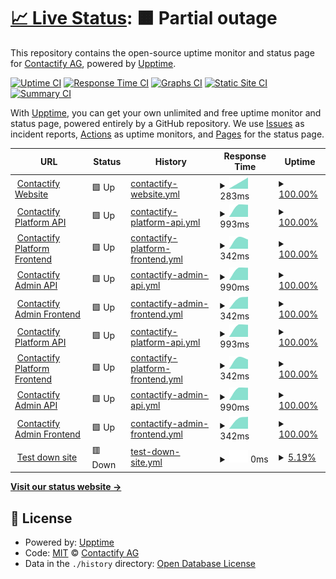 # [📈 Live Status](https://contactify-ag.github.io/upptime): <!--live status--> **🟧 Partial outage**

This repository contains the open-source uptime monitor and status page for [Contactify AG](https://www.contactify.biz), powered by [Upptime](https://github.com/upptime/upptime).

[![Uptime CI](https://github.com/contactify-ag/upptime/workflows/Uptime%20CI/badge.svg)](https://github.com/contactify-ag/upptime/actions?query=workflow%3A%22Uptime+CI%22)
[![Response Time CI](https://github.com/contactify-ag/upptime/workflows/Response%20Time%20CI/badge.svg)](https://github.com/contactify-ag/upptime/actions?query=workflow%3A%22Response+Time+CI%22)
[![Graphs CI](https://github.com/contactify-ag/upptime/workflows/Graphs%20CI/badge.svg)](https://github.com/contactify-ag/upptime/actions?query=workflow%3A%22Graphs+CI%22)
[![Static Site CI](https://github.com/contactify-ag/upptime/workflows/Static%20Site%20CI/badge.svg)](https://github.com/contactify-ag/upptime/actions?query=workflow%3A%22Static+Site+CI%22)
[![Summary CI](https://github.com/contactify-ag/upptime/workflows/Summary%20CI/badge.svg)](https://github.com/contactify-ag/upptime/actions?query=workflow%3A%22Summary+CI%22)

With [Upptime](https://upptime.js.org), you can get your own unlimited and free uptime monitor and status page, powered entirely by a GitHub repository. We use [Issues](https://github.com/contactify-ag/upptime/issues) as incident reports, [Actions](https://github.com/contactify-ag/upptime/actions) as uptime monitors, and [Pages](https://contactify-ag.github.io/upptime) for the status page.

<!--start: status pages-->
<!-- This summary is generated by Upptime (https://github.com/upptime/upptime) -->
<!-- Do not edit this manually, your changes will be overwritten -->
<!-- prettier-ignore -->
| URL | Status | History | Response Time | Uptime |
| --- | ------ | ------- | ------------- | ------ |
| <img alt="" src="https://favicons.githubusercontent.com/www.contactify.biz" height="13"> [Contactify Website](https://www.contactify.biz) | 🟩 Up | [contactify-website.yml](https://github.com/Contactify-AG/upptime/commits/HEAD/history/contactify-website.yml) | <details><summary><img alt="Response time graph" src="./graphs/contactify-website/response-time-week.png" height="20"> 283ms</summary><br><a href="https://contactify-ag.github.io/upptime/history/contactify-website"><img alt="Response time 283" src="https://img.shields.io/endpoint?url=https%3A%2F%2Fraw.githubusercontent.com%2FContactify-AG%2Fupptime%2FHEAD%2Fapi%2Fcontactify-website%2Fresponse-time.json"></a><br><a href="https://contactify-ag.github.io/upptime/history/contactify-website"><img alt="24-hour response time 283" src="https://img.shields.io/endpoint?url=https%3A%2F%2Fraw.githubusercontent.com%2FContactify-AG%2Fupptime%2FHEAD%2Fapi%2Fcontactify-website%2Fresponse-time-day.json"></a><br><a href="https://contactify-ag.github.io/upptime/history/contactify-website"><img alt="7-day response time 283" src="https://img.shields.io/endpoint?url=https%3A%2F%2Fraw.githubusercontent.com%2FContactify-AG%2Fupptime%2FHEAD%2Fapi%2Fcontactify-website%2Fresponse-time-week.json"></a><br><a href="https://contactify-ag.github.io/upptime/history/contactify-website"><img alt="30-day response time 283" src="https://img.shields.io/endpoint?url=https%3A%2F%2Fraw.githubusercontent.com%2FContactify-AG%2Fupptime%2FHEAD%2Fapi%2Fcontactify-website%2Fresponse-time-month.json"></a><br><a href="https://contactify-ag.github.io/upptime/history/contactify-website"><img alt="1-year response time 283" src="https://img.shields.io/endpoint?url=https%3A%2F%2Fraw.githubusercontent.com%2FContactify-AG%2Fupptime%2FHEAD%2Fapi%2Fcontactify-website%2Fresponse-time-year.json"></a></details> | <details><summary><a href="https://contactify-ag.github.io/upptime/history/contactify-website">100.00%</a></summary><a href="https://contactify-ag.github.io/upptime/history/contactify-website"><img alt="All-time uptime 100.00%" src="https://img.shields.io/endpoint?url=https%3A%2F%2Fraw.githubusercontent.com%2FContactify-AG%2Fupptime%2FHEAD%2Fapi%2Fcontactify-website%2Fuptime.json"></a><br><a href="https://contactify-ag.github.io/upptime/history/contactify-website"><img alt="24-hour uptime 100.00%" src="https://img.shields.io/endpoint?url=https%3A%2F%2Fraw.githubusercontent.com%2FContactify-AG%2Fupptime%2FHEAD%2Fapi%2Fcontactify-website%2Fuptime-day.json"></a><br><a href="https://contactify-ag.github.io/upptime/history/contactify-website"><img alt="7-day uptime 100.00%" src="https://img.shields.io/endpoint?url=https%3A%2F%2Fraw.githubusercontent.com%2FContactify-AG%2Fupptime%2FHEAD%2Fapi%2Fcontactify-website%2Fuptime-week.json"></a><br><a href="https://contactify-ag.github.io/upptime/history/contactify-website"><img alt="30-day uptime 100.00%" src="https://img.shields.io/endpoint?url=https%3A%2F%2Fraw.githubusercontent.com%2FContactify-AG%2Fupptime%2FHEAD%2Fapi%2Fcontactify-website%2Fuptime-month.json"></a><br><a href="https://contactify-ag.github.io/upptime/history/contactify-website"><img alt="1-year uptime 100.00%" src="https://img.shields.io/endpoint?url=https%3A%2F%2Fraw.githubusercontent.com%2FContactify-AG%2Fupptime%2FHEAD%2Fapi%2Fcontactify-website%2Fuptime-year.json"></a></details>
| <img alt="" src="https://favicons.githubusercontent.com/contacts-api.contactify.biz" height="13"> [Contactify Platform API](https://contacts-api.contactify.biz) | 🟩 Up | [contactify-platform-api.yml](https://github.com/Contactify-AG/upptime/commits/HEAD/history/contactify-platform-api.yml) | <details><summary><img alt="Response time graph" src="./graphs/contactify-platform-api/response-time-week.png" height="20"> 993ms</summary><br><a href="https://contactify-ag.github.io/upptime/history/contactify-platform-api"><img alt="Response time 993" src="https://img.shields.io/endpoint?url=https%3A%2F%2Fraw.githubusercontent.com%2FContactify-AG%2Fupptime%2FHEAD%2Fapi%2Fcontactify-platform-api%2Fresponse-time.json"></a><br><a href="https://contactify-ag.github.io/upptime/history/contactify-platform-api"><img alt="24-hour response time 993" src="https://img.shields.io/endpoint?url=https%3A%2F%2Fraw.githubusercontent.com%2FContactify-AG%2Fupptime%2FHEAD%2Fapi%2Fcontactify-platform-api%2Fresponse-time-day.json"></a><br><a href="https://contactify-ag.github.io/upptime/history/contactify-platform-api"><img alt="7-day response time 993" src="https://img.shields.io/endpoint?url=https%3A%2F%2Fraw.githubusercontent.com%2FContactify-AG%2Fupptime%2FHEAD%2Fapi%2Fcontactify-platform-api%2Fresponse-time-week.json"></a><br><a href="https://contactify-ag.github.io/upptime/history/contactify-platform-api"><img alt="30-day response time 993" src="https://img.shields.io/endpoint?url=https%3A%2F%2Fraw.githubusercontent.com%2FContactify-AG%2Fupptime%2FHEAD%2Fapi%2Fcontactify-platform-api%2Fresponse-time-month.json"></a><br><a href="https://contactify-ag.github.io/upptime/history/contactify-platform-api"><img alt="1-year response time 993" src="https://img.shields.io/endpoint?url=https%3A%2F%2Fraw.githubusercontent.com%2FContactify-AG%2Fupptime%2FHEAD%2Fapi%2Fcontactify-platform-api%2Fresponse-time-year.json"></a></details> | <details><summary><a href="https://contactify-ag.github.io/upptime/history/contactify-platform-api">100.00%</a></summary><a href="https://contactify-ag.github.io/upptime/history/contactify-platform-api"><img alt="All-time uptime 100.00%" src="https://img.shields.io/endpoint?url=https%3A%2F%2Fraw.githubusercontent.com%2FContactify-AG%2Fupptime%2FHEAD%2Fapi%2Fcontactify-platform-api%2Fuptime.json"></a><br><a href="https://contactify-ag.github.io/upptime/history/contactify-platform-api"><img alt="24-hour uptime 100.00%" src="https://img.shields.io/endpoint?url=https%3A%2F%2Fraw.githubusercontent.com%2FContactify-AG%2Fupptime%2FHEAD%2Fapi%2Fcontactify-platform-api%2Fuptime-day.json"></a><br><a href="https://contactify-ag.github.io/upptime/history/contactify-platform-api"><img alt="7-day uptime 100.00%" src="https://img.shields.io/endpoint?url=https%3A%2F%2Fraw.githubusercontent.com%2FContactify-AG%2Fupptime%2FHEAD%2Fapi%2Fcontactify-platform-api%2Fuptime-week.json"></a><br><a href="https://contactify-ag.github.io/upptime/history/contactify-platform-api"><img alt="30-day uptime 100.00%" src="https://img.shields.io/endpoint?url=https%3A%2F%2Fraw.githubusercontent.com%2FContactify-AG%2Fupptime%2FHEAD%2Fapi%2Fcontactify-platform-api%2Fuptime-month.json"></a><br><a href="https://contactify-ag.github.io/upptime/history/contactify-platform-api"><img alt="1-year uptime 100.00%" src="https://img.shields.io/endpoint?url=https%3A%2F%2Fraw.githubusercontent.com%2FContactify-AG%2Fupptime%2FHEAD%2Fapi%2Fcontactify-platform-api%2Fuptime-year.json"></a></details>
| <img alt="" src="https://favicons.githubusercontent.com/contacts.contactify.biz" height="13"> [Contactify Platform Frontend](https://contacts.contactify.biz) | 🟩 Up | [contactify-platform-frontend.yml](https://github.com/Contactify-AG/upptime/commits/HEAD/history/contactify-platform-frontend.yml) | <details><summary><img alt="Response time graph" src="./graphs/contactify-platform-frontend/response-time-week.png" height="20"> 342ms</summary><br><a href="https://contactify-ag.github.io/upptime/history/contactify-platform-frontend"><img alt="Response time 342" src="https://img.shields.io/endpoint?url=https%3A%2F%2Fraw.githubusercontent.com%2FContactify-AG%2Fupptime%2FHEAD%2Fapi%2Fcontactify-platform-frontend%2Fresponse-time.json"></a><br><a href="https://contactify-ag.github.io/upptime/history/contactify-platform-frontend"><img alt="24-hour response time 342" src="https://img.shields.io/endpoint?url=https%3A%2F%2Fraw.githubusercontent.com%2FContactify-AG%2Fupptime%2FHEAD%2Fapi%2Fcontactify-platform-frontend%2Fresponse-time-day.json"></a><br><a href="https://contactify-ag.github.io/upptime/history/contactify-platform-frontend"><img alt="7-day response time 342" src="https://img.shields.io/endpoint?url=https%3A%2F%2Fraw.githubusercontent.com%2FContactify-AG%2Fupptime%2FHEAD%2Fapi%2Fcontactify-platform-frontend%2Fresponse-time-week.json"></a><br><a href="https://contactify-ag.github.io/upptime/history/contactify-platform-frontend"><img alt="30-day response time 342" src="https://img.shields.io/endpoint?url=https%3A%2F%2Fraw.githubusercontent.com%2FContactify-AG%2Fupptime%2FHEAD%2Fapi%2Fcontactify-platform-frontend%2Fresponse-time-month.json"></a><br><a href="https://contactify-ag.github.io/upptime/history/contactify-platform-frontend"><img alt="1-year response time 342" src="https://img.shields.io/endpoint?url=https%3A%2F%2Fraw.githubusercontent.com%2FContactify-AG%2Fupptime%2FHEAD%2Fapi%2Fcontactify-platform-frontend%2Fresponse-time-year.json"></a></details> | <details><summary><a href="https://contactify-ag.github.io/upptime/history/contactify-platform-frontend">100.00%</a></summary><a href="https://contactify-ag.github.io/upptime/history/contactify-platform-frontend"><img alt="All-time uptime 100.00%" src="https://img.shields.io/endpoint?url=https%3A%2F%2Fraw.githubusercontent.com%2FContactify-AG%2Fupptime%2FHEAD%2Fapi%2Fcontactify-platform-frontend%2Fuptime.json"></a><br><a href="https://contactify-ag.github.io/upptime/history/contactify-platform-frontend"><img alt="24-hour uptime 100.00%" src="https://img.shields.io/endpoint?url=https%3A%2F%2Fraw.githubusercontent.com%2FContactify-AG%2Fupptime%2FHEAD%2Fapi%2Fcontactify-platform-frontend%2Fuptime-day.json"></a><br><a href="https://contactify-ag.github.io/upptime/history/contactify-platform-frontend"><img alt="7-day uptime 100.00%" src="https://img.shields.io/endpoint?url=https%3A%2F%2Fraw.githubusercontent.com%2FContactify-AG%2Fupptime%2FHEAD%2Fapi%2Fcontactify-platform-frontend%2Fuptime-week.json"></a><br><a href="https://contactify-ag.github.io/upptime/history/contactify-platform-frontend"><img alt="30-day uptime 100.00%" src="https://img.shields.io/endpoint?url=https%3A%2F%2Fraw.githubusercontent.com%2FContactify-AG%2Fupptime%2FHEAD%2Fapi%2Fcontactify-platform-frontend%2Fuptime-month.json"></a><br><a href="https://contactify-ag.github.io/upptime/history/contactify-platform-frontend"><img alt="1-year uptime 100.00%" src="https://img.shields.io/endpoint?url=https%3A%2F%2Fraw.githubusercontent.com%2FContactify-AG%2Fupptime%2FHEAD%2Fapi%2Fcontactify-platform-frontend%2Fuptime-year.json"></a></details>
| <img alt="" src="https://favicons.githubusercontent.com/contacts-admin-api.contactify.biz" height="13"> [Contactify Admin API](https://contacts-admin-api.contactify.biz) | 🟩 Up | [contactify-admin-api.yml](https://github.com/Contactify-AG/upptime/commits/HEAD/history/contactify-admin-api.yml) | <details><summary><img alt="Response time graph" src="./graphs/contactify-admin-api/response-time-week.png" height="20"> 990ms</summary><br><a href="https://contactify-ag.github.io/upptime/history/contactify-admin-api"><img alt="Response time 990" src="https://img.shields.io/endpoint?url=https%3A%2F%2Fraw.githubusercontent.com%2FContactify-AG%2Fupptime%2FHEAD%2Fapi%2Fcontactify-admin-api%2Fresponse-time.json"></a><br><a href="https://contactify-ag.github.io/upptime/history/contactify-admin-api"><img alt="24-hour response time 990" src="https://img.shields.io/endpoint?url=https%3A%2F%2Fraw.githubusercontent.com%2FContactify-AG%2Fupptime%2FHEAD%2Fapi%2Fcontactify-admin-api%2Fresponse-time-day.json"></a><br><a href="https://contactify-ag.github.io/upptime/history/contactify-admin-api"><img alt="7-day response time 990" src="https://img.shields.io/endpoint?url=https%3A%2F%2Fraw.githubusercontent.com%2FContactify-AG%2Fupptime%2FHEAD%2Fapi%2Fcontactify-admin-api%2Fresponse-time-week.json"></a><br><a href="https://contactify-ag.github.io/upptime/history/contactify-admin-api"><img alt="30-day response time 990" src="https://img.shields.io/endpoint?url=https%3A%2F%2Fraw.githubusercontent.com%2FContactify-AG%2Fupptime%2FHEAD%2Fapi%2Fcontactify-admin-api%2Fresponse-time-month.json"></a><br><a href="https://contactify-ag.github.io/upptime/history/contactify-admin-api"><img alt="1-year response time 990" src="https://img.shields.io/endpoint?url=https%3A%2F%2Fraw.githubusercontent.com%2FContactify-AG%2Fupptime%2FHEAD%2Fapi%2Fcontactify-admin-api%2Fresponse-time-year.json"></a></details> | <details><summary><a href="https://contactify-ag.github.io/upptime/history/contactify-admin-api">100.00%</a></summary><a href="https://contactify-ag.github.io/upptime/history/contactify-admin-api"><img alt="All-time uptime 100.00%" src="https://img.shields.io/endpoint?url=https%3A%2F%2Fraw.githubusercontent.com%2FContactify-AG%2Fupptime%2FHEAD%2Fapi%2Fcontactify-admin-api%2Fuptime.json"></a><br><a href="https://contactify-ag.github.io/upptime/history/contactify-admin-api"><img alt="24-hour uptime 100.00%" src="https://img.shields.io/endpoint?url=https%3A%2F%2Fraw.githubusercontent.com%2FContactify-AG%2Fupptime%2FHEAD%2Fapi%2Fcontactify-admin-api%2Fuptime-day.json"></a><br><a href="https://contactify-ag.github.io/upptime/history/contactify-admin-api"><img alt="7-day uptime 100.00%" src="https://img.shields.io/endpoint?url=https%3A%2F%2Fraw.githubusercontent.com%2FContactify-AG%2Fupptime%2FHEAD%2Fapi%2Fcontactify-admin-api%2Fuptime-week.json"></a><br><a href="https://contactify-ag.github.io/upptime/history/contactify-admin-api"><img alt="30-day uptime 100.00%" src="https://img.shields.io/endpoint?url=https%3A%2F%2Fraw.githubusercontent.com%2FContactify-AG%2Fupptime%2FHEAD%2Fapi%2Fcontactify-admin-api%2Fuptime-month.json"></a><br><a href="https://contactify-ag.github.io/upptime/history/contactify-admin-api"><img alt="1-year uptime 100.00%" src="https://img.shields.io/endpoint?url=https%3A%2F%2Fraw.githubusercontent.com%2FContactify-AG%2Fupptime%2FHEAD%2Fapi%2Fcontactify-admin-api%2Fuptime-year.json"></a></details>
| <img alt="" src="https://favicons.githubusercontent.com/contacts-admin.contactify.biz" height="13"> [Contactify Admin Frontend](https://contacts-admin.contactify.biz) | 🟩 Up | [contactify-admin-frontend.yml](https://github.com/Contactify-AG/upptime/commits/HEAD/history/contactify-admin-frontend.yml) | <details><summary><img alt="Response time graph" src="./graphs/contactify-admin-frontend/response-time-week.png" height="20"> 342ms</summary><br><a href="https://contactify-ag.github.io/upptime/history/contactify-admin-frontend"><img alt="Response time 342" src="https://img.shields.io/endpoint?url=https%3A%2F%2Fraw.githubusercontent.com%2FContactify-AG%2Fupptime%2FHEAD%2Fapi%2Fcontactify-admin-frontend%2Fresponse-time.json"></a><br><a href="https://contactify-ag.github.io/upptime/history/contactify-admin-frontend"><img alt="24-hour response time 342" src="https://img.shields.io/endpoint?url=https%3A%2F%2Fraw.githubusercontent.com%2FContactify-AG%2Fupptime%2FHEAD%2Fapi%2Fcontactify-admin-frontend%2Fresponse-time-day.json"></a><br><a href="https://contactify-ag.github.io/upptime/history/contactify-admin-frontend"><img alt="7-day response time 342" src="https://img.shields.io/endpoint?url=https%3A%2F%2Fraw.githubusercontent.com%2FContactify-AG%2Fupptime%2FHEAD%2Fapi%2Fcontactify-admin-frontend%2Fresponse-time-week.json"></a><br><a href="https://contactify-ag.github.io/upptime/history/contactify-admin-frontend"><img alt="30-day response time 342" src="https://img.shields.io/endpoint?url=https%3A%2F%2Fraw.githubusercontent.com%2FContactify-AG%2Fupptime%2FHEAD%2Fapi%2Fcontactify-admin-frontend%2Fresponse-time-month.json"></a><br><a href="https://contactify-ag.github.io/upptime/history/contactify-admin-frontend"><img alt="1-year response time 342" src="https://img.shields.io/endpoint?url=https%3A%2F%2Fraw.githubusercontent.com%2FContactify-AG%2Fupptime%2FHEAD%2Fapi%2Fcontactify-admin-frontend%2Fresponse-time-year.json"></a></details> | <details><summary><a href="https://contactify-ag.github.io/upptime/history/contactify-admin-frontend">100.00%</a></summary><a href="https://contactify-ag.github.io/upptime/history/contactify-admin-frontend"><img alt="All-time uptime 100.00%" src="https://img.shields.io/endpoint?url=https%3A%2F%2Fraw.githubusercontent.com%2FContactify-AG%2Fupptime%2FHEAD%2Fapi%2Fcontactify-admin-frontend%2Fuptime.json"></a><br><a href="https://contactify-ag.github.io/upptime/history/contactify-admin-frontend"><img alt="24-hour uptime 100.00%" src="https://img.shields.io/endpoint?url=https%3A%2F%2Fraw.githubusercontent.com%2FContactify-AG%2Fupptime%2FHEAD%2Fapi%2Fcontactify-admin-frontend%2Fuptime-day.json"></a><br><a href="https://contactify-ag.github.io/upptime/history/contactify-admin-frontend"><img alt="7-day uptime 100.00%" src="https://img.shields.io/endpoint?url=https%3A%2F%2Fraw.githubusercontent.com%2FContactify-AG%2Fupptime%2FHEAD%2Fapi%2Fcontactify-admin-frontend%2Fuptime-week.json"></a><br><a href="https://contactify-ag.github.io/upptime/history/contactify-admin-frontend"><img alt="30-day uptime 100.00%" src="https://img.shields.io/endpoint?url=https%3A%2F%2Fraw.githubusercontent.com%2FContactify-AG%2Fupptime%2FHEAD%2Fapi%2Fcontactify-admin-frontend%2Fuptime-month.json"></a><br><a href="https://contactify-ag.github.io/upptime/history/contactify-admin-frontend"><img alt="1-year uptime 100.00%" src="https://img.shields.io/endpoint?url=https%3A%2F%2Fraw.githubusercontent.com%2FContactify-AG%2Fupptime%2FHEAD%2Fapi%2Fcontactify-admin-frontend%2Fuptime-year.json"></a></details>
| <img alt="" src="https://favicons.githubusercontent.com/contacts-api-test.contactify.biz" height="13"> [Contactify Platform API](https://contacts-api-test.contactify.biz) | 🟩 Up | [contactify-platform-api.yml](https://github.com/Contactify-AG/upptime/commits/HEAD/history/contactify-platform-api.yml) | <details><summary><img alt="Response time graph" src="./graphs/contactify-platform-api/response-time-week.png" height="20"> 993ms</summary><br><a href="https://contactify-ag.github.io/upptime/history/contactify-platform-api"><img alt="Response time 993" src="https://img.shields.io/endpoint?url=https%3A%2F%2Fraw.githubusercontent.com%2FContactify-AG%2Fupptime%2FHEAD%2Fapi%2Fcontactify-platform-api%2Fresponse-time.json"></a><br><a href="https://contactify-ag.github.io/upptime/history/contactify-platform-api"><img alt="24-hour response time 993" src="https://img.shields.io/endpoint?url=https%3A%2F%2Fraw.githubusercontent.com%2FContactify-AG%2Fupptime%2FHEAD%2Fapi%2Fcontactify-platform-api%2Fresponse-time-day.json"></a><br><a href="https://contactify-ag.github.io/upptime/history/contactify-platform-api"><img alt="7-day response time 993" src="https://img.shields.io/endpoint?url=https%3A%2F%2Fraw.githubusercontent.com%2FContactify-AG%2Fupptime%2FHEAD%2Fapi%2Fcontactify-platform-api%2Fresponse-time-week.json"></a><br><a href="https://contactify-ag.github.io/upptime/history/contactify-platform-api"><img alt="30-day response time 993" src="https://img.shields.io/endpoint?url=https%3A%2F%2Fraw.githubusercontent.com%2FContactify-AG%2Fupptime%2FHEAD%2Fapi%2Fcontactify-platform-api%2Fresponse-time-month.json"></a><br><a href="https://contactify-ag.github.io/upptime/history/contactify-platform-api"><img alt="1-year response time 993" src="https://img.shields.io/endpoint?url=https%3A%2F%2Fraw.githubusercontent.com%2FContactify-AG%2Fupptime%2FHEAD%2Fapi%2Fcontactify-platform-api%2Fresponse-time-year.json"></a></details> | <details><summary><a href="https://contactify-ag.github.io/upptime/history/contactify-platform-api">100.00%</a></summary><a href="https://contactify-ag.github.io/upptime/history/contactify-platform-api"><img alt="All-time uptime 100.00%" src="https://img.shields.io/endpoint?url=https%3A%2F%2Fraw.githubusercontent.com%2FContactify-AG%2Fupptime%2FHEAD%2Fapi%2Fcontactify-platform-api%2Fuptime.json"></a><br><a href="https://contactify-ag.github.io/upptime/history/contactify-platform-api"><img alt="24-hour uptime 100.00%" src="https://img.shields.io/endpoint?url=https%3A%2F%2Fraw.githubusercontent.com%2FContactify-AG%2Fupptime%2FHEAD%2Fapi%2Fcontactify-platform-api%2Fuptime-day.json"></a><br><a href="https://contactify-ag.github.io/upptime/history/contactify-platform-api"><img alt="7-day uptime 100.00%" src="https://img.shields.io/endpoint?url=https%3A%2F%2Fraw.githubusercontent.com%2FContactify-AG%2Fupptime%2FHEAD%2Fapi%2Fcontactify-platform-api%2Fuptime-week.json"></a><br><a href="https://contactify-ag.github.io/upptime/history/contactify-platform-api"><img alt="30-day uptime 100.00%" src="https://img.shields.io/endpoint?url=https%3A%2F%2Fraw.githubusercontent.com%2FContactify-AG%2Fupptime%2FHEAD%2Fapi%2Fcontactify-platform-api%2Fuptime-month.json"></a><br><a href="https://contactify-ag.github.io/upptime/history/contactify-platform-api"><img alt="1-year uptime 100.00%" src="https://img.shields.io/endpoint?url=https%3A%2F%2Fraw.githubusercontent.com%2FContactify-AG%2Fupptime%2FHEAD%2Fapi%2Fcontactify-platform-api%2Fuptime-year.json"></a></details>
| <img alt="" src="https://favicons.githubusercontent.com/contacts-test.contactify.biz" height="13"> [Contactify Platform Frontend](https://contacts-test.contactify.biz) | 🟩 Up | [contactify-platform-frontend.yml](https://github.com/Contactify-AG/upptime/commits/HEAD/history/contactify-platform-frontend.yml) | <details><summary><img alt="Response time graph" src="./graphs/contactify-platform-frontend/response-time-week.png" height="20"> 342ms</summary><br><a href="https://contactify-ag.github.io/upptime/history/contactify-platform-frontend"><img alt="Response time 342" src="https://img.shields.io/endpoint?url=https%3A%2F%2Fraw.githubusercontent.com%2FContactify-AG%2Fupptime%2FHEAD%2Fapi%2Fcontactify-platform-frontend%2Fresponse-time.json"></a><br><a href="https://contactify-ag.github.io/upptime/history/contactify-platform-frontend"><img alt="24-hour response time 342" src="https://img.shields.io/endpoint?url=https%3A%2F%2Fraw.githubusercontent.com%2FContactify-AG%2Fupptime%2FHEAD%2Fapi%2Fcontactify-platform-frontend%2Fresponse-time-day.json"></a><br><a href="https://contactify-ag.github.io/upptime/history/contactify-platform-frontend"><img alt="7-day response time 342" src="https://img.shields.io/endpoint?url=https%3A%2F%2Fraw.githubusercontent.com%2FContactify-AG%2Fupptime%2FHEAD%2Fapi%2Fcontactify-platform-frontend%2Fresponse-time-week.json"></a><br><a href="https://contactify-ag.github.io/upptime/history/contactify-platform-frontend"><img alt="30-day response time 342" src="https://img.shields.io/endpoint?url=https%3A%2F%2Fraw.githubusercontent.com%2FContactify-AG%2Fupptime%2FHEAD%2Fapi%2Fcontactify-platform-frontend%2Fresponse-time-month.json"></a><br><a href="https://contactify-ag.github.io/upptime/history/contactify-platform-frontend"><img alt="1-year response time 342" src="https://img.shields.io/endpoint?url=https%3A%2F%2Fraw.githubusercontent.com%2FContactify-AG%2Fupptime%2FHEAD%2Fapi%2Fcontactify-platform-frontend%2Fresponse-time-year.json"></a></details> | <details><summary><a href="https://contactify-ag.github.io/upptime/history/contactify-platform-frontend">100.00%</a></summary><a href="https://contactify-ag.github.io/upptime/history/contactify-platform-frontend"><img alt="All-time uptime 100.00%" src="https://img.shields.io/endpoint?url=https%3A%2F%2Fraw.githubusercontent.com%2FContactify-AG%2Fupptime%2FHEAD%2Fapi%2Fcontactify-platform-frontend%2Fuptime.json"></a><br><a href="https://contactify-ag.github.io/upptime/history/contactify-platform-frontend"><img alt="24-hour uptime 100.00%" src="https://img.shields.io/endpoint?url=https%3A%2F%2Fraw.githubusercontent.com%2FContactify-AG%2Fupptime%2FHEAD%2Fapi%2Fcontactify-platform-frontend%2Fuptime-day.json"></a><br><a href="https://contactify-ag.github.io/upptime/history/contactify-platform-frontend"><img alt="7-day uptime 100.00%" src="https://img.shields.io/endpoint?url=https%3A%2F%2Fraw.githubusercontent.com%2FContactify-AG%2Fupptime%2FHEAD%2Fapi%2Fcontactify-platform-frontend%2Fuptime-week.json"></a><br><a href="https://contactify-ag.github.io/upptime/history/contactify-platform-frontend"><img alt="30-day uptime 100.00%" src="https://img.shields.io/endpoint?url=https%3A%2F%2Fraw.githubusercontent.com%2FContactify-AG%2Fupptime%2FHEAD%2Fapi%2Fcontactify-platform-frontend%2Fuptime-month.json"></a><br><a href="https://contactify-ag.github.io/upptime/history/contactify-platform-frontend"><img alt="1-year uptime 100.00%" src="https://img.shields.io/endpoint?url=https%3A%2F%2Fraw.githubusercontent.com%2FContactify-AG%2Fupptime%2FHEAD%2Fapi%2Fcontactify-platform-frontend%2Fuptime-year.json"></a></details>
| <img alt="" src="https://favicons.githubusercontent.com/contacts-admin-api-test.contactify.biz" height="13"> [Contactify Admin API](https://contacts-admin-api-test.contactify.biz) | 🟩 Up | [contactify-admin-api.yml](https://github.com/Contactify-AG/upptime/commits/HEAD/history/contactify-admin-api.yml) | <details><summary><img alt="Response time graph" src="./graphs/contactify-admin-api/response-time-week.png" height="20"> 990ms</summary><br><a href="https://contactify-ag.github.io/upptime/history/contactify-admin-api"><img alt="Response time 990" src="https://img.shields.io/endpoint?url=https%3A%2F%2Fraw.githubusercontent.com%2FContactify-AG%2Fupptime%2FHEAD%2Fapi%2Fcontactify-admin-api%2Fresponse-time.json"></a><br><a href="https://contactify-ag.github.io/upptime/history/contactify-admin-api"><img alt="24-hour response time 990" src="https://img.shields.io/endpoint?url=https%3A%2F%2Fraw.githubusercontent.com%2FContactify-AG%2Fupptime%2FHEAD%2Fapi%2Fcontactify-admin-api%2Fresponse-time-day.json"></a><br><a href="https://contactify-ag.github.io/upptime/history/contactify-admin-api"><img alt="7-day response time 990" src="https://img.shields.io/endpoint?url=https%3A%2F%2Fraw.githubusercontent.com%2FContactify-AG%2Fupptime%2FHEAD%2Fapi%2Fcontactify-admin-api%2Fresponse-time-week.json"></a><br><a href="https://contactify-ag.github.io/upptime/history/contactify-admin-api"><img alt="30-day response time 990" src="https://img.shields.io/endpoint?url=https%3A%2F%2Fraw.githubusercontent.com%2FContactify-AG%2Fupptime%2FHEAD%2Fapi%2Fcontactify-admin-api%2Fresponse-time-month.json"></a><br><a href="https://contactify-ag.github.io/upptime/history/contactify-admin-api"><img alt="1-year response time 990" src="https://img.shields.io/endpoint?url=https%3A%2F%2Fraw.githubusercontent.com%2FContactify-AG%2Fupptime%2FHEAD%2Fapi%2Fcontactify-admin-api%2Fresponse-time-year.json"></a></details> | <details><summary><a href="https://contactify-ag.github.io/upptime/history/contactify-admin-api">100.00%</a></summary><a href="https://contactify-ag.github.io/upptime/history/contactify-admin-api"><img alt="All-time uptime 100.00%" src="https://img.shields.io/endpoint?url=https%3A%2F%2Fraw.githubusercontent.com%2FContactify-AG%2Fupptime%2FHEAD%2Fapi%2Fcontactify-admin-api%2Fuptime.json"></a><br><a href="https://contactify-ag.github.io/upptime/history/contactify-admin-api"><img alt="24-hour uptime 100.00%" src="https://img.shields.io/endpoint?url=https%3A%2F%2Fraw.githubusercontent.com%2FContactify-AG%2Fupptime%2FHEAD%2Fapi%2Fcontactify-admin-api%2Fuptime-day.json"></a><br><a href="https://contactify-ag.github.io/upptime/history/contactify-admin-api"><img alt="7-day uptime 100.00%" src="https://img.shields.io/endpoint?url=https%3A%2F%2Fraw.githubusercontent.com%2FContactify-AG%2Fupptime%2FHEAD%2Fapi%2Fcontactify-admin-api%2Fuptime-week.json"></a><br><a href="https://contactify-ag.github.io/upptime/history/contactify-admin-api"><img alt="30-day uptime 100.00%" src="https://img.shields.io/endpoint?url=https%3A%2F%2Fraw.githubusercontent.com%2FContactify-AG%2Fupptime%2FHEAD%2Fapi%2Fcontactify-admin-api%2Fuptime-month.json"></a><br><a href="https://contactify-ag.github.io/upptime/history/contactify-admin-api"><img alt="1-year uptime 100.00%" src="https://img.shields.io/endpoint?url=https%3A%2F%2Fraw.githubusercontent.com%2FContactify-AG%2Fupptime%2FHEAD%2Fapi%2Fcontactify-admin-api%2Fuptime-year.json"></a></details>
| <img alt="" src="https://favicons.githubusercontent.com/contacts-admin-test.contactify.biz" height="13"> [Contactify Admin Frontend](https://contacts-admin-test.contactify.biz) | 🟩 Up | [contactify-admin-frontend.yml](https://github.com/Contactify-AG/upptime/commits/HEAD/history/contactify-admin-frontend.yml) | <details><summary><img alt="Response time graph" src="./graphs/contactify-admin-frontend/response-time-week.png" height="20"> 342ms</summary><br><a href="https://contactify-ag.github.io/upptime/history/contactify-admin-frontend"><img alt="Response time 342" src="https://img.shields.io/endpoint?url=https%3A%2F%2Fraw.githubusercontent.com%2FContactify-AG%2Fupptime%2FHEAD%2Fapi%2Fcontactify-admin-frontend%2Fresponse-time.json"></a><br><a href="https://contactify-ag.github.io/upptime/history/contactify-admin-frontend"><img alt="24-hour response time 342" src="https://img.shields.io/endpoint?url=https%3A%2F%2Fraw.githubusercontent.com%2FContactify-AG%2Fupptime%2FHEAD%2Fapi%2Fcontactify-admin-frontend%2Fresponse-time-day.json"></a><br><a href="https://contactify-ag.github.io/upptime/history/contactify-admin-frontend"><img alt="7-day response time 342" src="https://img.shields.io/endpoint?url=https%3A%2F%2Fraw.githubusercontent.com%2FContactify-AG%2Fupptime%2FHEAD%2Fapi%2Fcontactify-admin-frontend%2Fresponse-time-week.json"></a><br><a href="https://contactify-ag.github.io/upptime/history/contactify-admin-frontend"><img alt="30-day response time 342" src="https://img.shields.io/endpoint?url=https%3A%2F%2Fraw.githubusercontent.com%2FContactify-AG%2Fupptime%2FHEAD%2Fapi%2Fcontactify-admin-frontend%2Fresponse-time-month.json"></a><br><a href="https://contactify-ag.github.io/upptime/history/contactify-admin-frontend"><img alt="1-year response time 342" src="https://img.shields.io/endpoint?url=https%3A%2F%2Fraw.githubusercontent.com%2FContactify-AG%2Fupptime%2FHEAD%2Fapi%2Fcontactify-admin-frontend%2Fresponse-time-year.json"></a></details> | <details><summary><a href="https://contactify-ag.github.io/upptime/history/contactify-admin-frontend">100.00%</a></summary><a href="https://contactify-ag.github.io/upptime/history/contactify-admin-frontend"><img alt="All-time uptime 100.00%" src="https://img.shields.io/endpoint?url=https%3A%2F%2Fraw.githubusercontent.com%2FContactify-AG%2Fupptime%2FHEAD%2Fapi%2Fcontactify-admin-frontend%2Fuptime.json"></a><br><a href="https://contactify-ag.github.io/upptime/history/contactify-admin-frontend"><img alt="24-hour uptime 100.00%" src="https://img.shields.io/endpoint?url=https%3A%2F%2Fraw.githubusercontent.com%2FContactify-AG%2Fupptime%2FHEAD%2Fapi%2Fcontactify-admin-frontend%2Fuptime-day.json"></a><br><a href="https://contactify-ag.github.io/upptime/history/contactify-admin-frontend"><img alt="7-day uptime 100.00%" src="https://img.shields.io/endpoint?url=https%3A%2F%2Fraw.githubusercontent.com%2FContactify-AG%2Fupptime%2FHEAD%2Fapi%2Fcontactify-admin-frontend%2Fuptime-week.json"></a><br><a href="https://contactify-ag.github.io/upptime/history/contactify-admin-frontend"><img alt="30-day uptime 100.00%" src="https://img.shields.io/endpoint?url=https%3A%2F%2Fraw.githubusercontent.com%2FContactify-AG%2Fupptime%2FHEAD%2Fapi%2Fcontactify-admin-frontend%2Fuptime-month.json"></a><br><a href="https://contactify-ag.github.io/upptime/history/contactify-admin-frontend"><img alt="1-year uptime 100.00%" src="https://img.shields.io/endpoint?url=https%3A%2F%2Fraw.githubusercontent.com%2FContactify-AG%2Fupptime%2FHEAD%2Fapi%2Fcontactify-admin-frontend%2Fuptime-year.json"></a></details>
| <img alt="" src="https://favicons.githubusercontent.com/thissitedoesnotexist.koj.co" height="13"> [Test down site](https://thissitedoesnotexist.koj.co/) | 🟥 Down | [test-down-site.yml](https://github.com/Contactify-AG/upptime/commits/HEAD/history/test-down-site.yml) | <details><summary><img alt="Response time graph" src="./graphs/test-down-site/response-time-week.png" height="20"> 0ms</summary><br><a href="https://contactify-ag.github.io/upptime/history/test-down-site"><img alt="Response time 0" src="https://img.shields.io/endpoint?url=https%3A%2F%2Fraw.githubusercontent.com%2FContactify-AG%2Fupptime%2FHEAD%2Fapi%2Ftest-down-site%2Fresponse-time.json"></a><br><a href="https://contactify-ag.github.io/upptime/history/test-down-site"><img alt="24-hour response time 0" src="https://img.shields.io/endpoint?url=https%3A%2F%2Fraw.githubusercontent.com%2FContactify-AG%2Fupptime%2FHEAD%2Fapi%2Ftest-down-site%2Fresponse-time-day.json"></a><br><a href="https://contactify-ag.github.io/upptime/history/test-down-site"><img alt="7-day response time 0" src="https://img.shields.io/endpoint?url=https%3A%2F%2Fraw.githubusercontent.com%2FContactify-AG%2Fupptime%2FHEAD%2Fapi%2Ftest-down-site%2Fresponse-time-week.json"></a><br><a href="https://contactify-ag.github.io/upptime/history/test-down-site"><img alt="30-day response time 0" src="https://img.shields.io/endpoint?url=https%3A%2F%2Fraw.githubusercontent.com%2FContactify-AG%2Fupptime%2FHEAD%2Fapi%2Ftest-down-site%2Fresponse-time-month.json"></a><br><a href="https://contactify-ag.github.io/upptime/history/test-down-site"><img alt="1-year response time 0" src="https://img.shields.io/endpoint?url=https%3A%2F%2Fraw.githubusercontent.com%2FContactify-AG%2Fupptime%2FHEAD%2Fapi%2Ftest-down-site%2Fresponse-time-year.json"></a></details> | <details><summary><a href="https://contactify-ag.github.io/upptime/history/test-down-site">5.19%</a></summary><a href="https://contactify-ag.github.io/upptime/history/test-down-site"><img alt="All-time uptime 5.19%" src="https://img.shields.io/endpoint?url=https%3A%2F%2Fraw.githubusercontent.com%2FContactify-AG%2Fupptime%2FHEAD%2Fapi%2Ftest-down-site%2Fuptime.json"></a><br><a href="https://contactify-ag.github.io/upptime/history/test-down-site"><img alt="24-hour uptime 5.19%" src="https://img.shields.io/endpoint?url=https%3A%2F%2Fraw.githubusercontent.com%2FContactify-AG%2Fupptime%2FHEAD%2Fapi%2Ftest-down-site%2Fuptime-day.json"></a><br><a href="https://contactify-ag.github.io/upptime/history/test-down-site"><img alt="7-day uptime 5.19%" src="https://img.shields.io/endpoint?url=https%3A%2F%2Fraw.githubusercontent.com%2FContactify-AG%2Fupptime%2FHEAD%2Fapi%2Ftest-down-site%2Fuptime-week.json"></a><br><a href="https://contactify-ag.github.io/upptime/history/test-down-site"><img alt="30-day uptime 5.19%" src="https://img.shields.io/endpoint?url=https%3A%2F%2Fraw.githubusercontent.com%2FContactify-AG%2Fupptime%2FHEAD%2Fapi%2Ftest-down-site%2Fuptime-month.json"></a><br><a href="https://contactify-ag.github.io/upptime/history/test-down-site"><img alt="1-year uptime 5.19%" src="https://img.shields.io/endpoint?url=https%3A%2F%2Fraw.githubusercontent.com%2FContactify-AG%2Fupptime%2FHEAD%2Fapi%2Ftest-down-site%2Fuptime-year.json"></a></details>

<!--end: status pages-->

[**Visit our status website →**](https://contactify-ag.github.io/upptime)

## 📄 License

- Powered by: [Upptime](https://github.com/upptime/upptime)
- Code: [MIT](./LICENSE) © [Contactify AG](https://www.contactify.biz)
- Data in the `./history` directory: [Open Database License](https://opendatacommons.org/licenses/odbl/1-0/)
